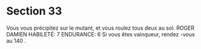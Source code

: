 # Section 33

Vous vous précipitez sur le mutant, et vous roulez tous deux au sol.
ROGER
DAMIEN HABILETÉ: 7 ENDURANCE: 6
Si vous êtes vainqueur, rendez -vous au  140 .